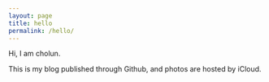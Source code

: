 ```yaml
---
layout: page
title: hello
permalink: /hello/
---
```

Hi, I am cholun.

This is my blog published through Github, and photos are hosted by iCloud.
